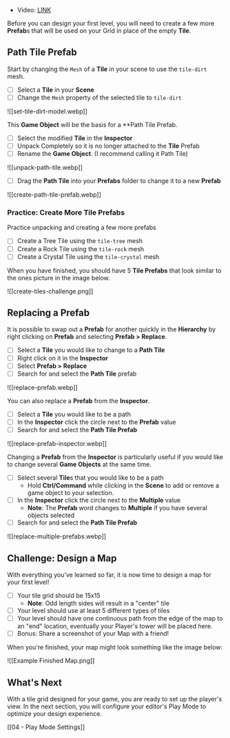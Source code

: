 * Video: [LINK](https://youtu.be/HqbWWXe45LM?si=GJe-BL-USb6s42kp)

Before you can design your first level, you will need to create a few more **Prefab**s that will be used on your Grid in place of the empty **Tile**.

## Path Tile Prefab

Start by changing the `Mesh` of a **Tile** in your scene to use the `tile-dirt` mesh.

- [ ] Select a **Tile** in your **Scene**
- [ ] Change the `Mesh` property of the selected tile to `tile-dirt`

![[set-tile-dirt-model.webp]]

This **Game Object** will be the basis for a **Path Tile Prefab.

- [ ] Select the modified **Tile** in the **Inspector**
- [ ] Unpack Completely so it is no longer attached to the **Tile** Prefab
- [ ] Rename the **Game Object**. (I recommend calling it Path Tile)

![[unpack-path-tile.webp]]

- [ ] Drag the **Path Tile** into your **Prefabs** folder to change it to a new **Prefab**

![[create-path-tile-prefab.webp]]

### Practice: Create More Tile Prefabs

Practice unpacking and creating a few more prefabs
- [ ] Create a Tree Tile using the `tile-tree` mesh
- [ ] Create a Rock Tile using the `tile-rock` mesh
- [ ] Create a Crystal Tile using the `tile-crystal` mesh

When you have finished, you should have 5 **Tile Prefabs** that look similar to the ones picture in the image below.

![[create-tiles-challenge.png]]

## Replacing a Prefab

It is possible to swap out a **Prefab** for another quickly in the **Hierarchy** by right clicking on **Prefab** and selecting **Prefab > Replace**.

- [ ] Select a **Tile** you would like to change to a **Path Tile**
- [ ] Right click on it in the **Inspector**
- [ ] Select **Prefab > Replace**
- [ ] Search for and select the **Path Tile** prefab

![[replace-prefab.webp]]

You can also replace a **Prefab** from the **Inspector**.

- [ ] Select a **Tile** you would like to be a path
- [ ] In the **Inspector** click the circle next to the **Prefab** value
- [ ] Search for and select the **Path Tile Prefab**

![[replace-prefab-inspector.webp]]

Changing a **Prefab** from the **Inspector** is particularly useful if you would like to change several **Game Objects** at the same time.

- [ ] Select several **Tile**s that you would like to be a path
	- Hold **Ctrl/Command** while clicking in the **Scene** to add or remove a game object to your selection.
- [ ] In the **Inspector** click the circle next to the **Multiple** value
	- **Note**: The **Prefab** word changes to **Multiple** if you have several objects selected
- [ ] Search for and select the **Path Tile Prefab**

![[replace-multiple-prefabs.webp]]

## Challenge: Design a Map

With everything you've learned so far, it is now time to design a map for your first level! 

- [ ] Your tile grid should be 15x15
	- **Note**: Odd length sides will result in a "center" tile
- [ ] Your level should use at least 5 different types of tiles
- [ ] Your level should have one continuous path from the edge of the map to an "end" location, eventually your Player's tower will be placed here. 
- [ ] Bonus: Share a screenshot of your Map with a friend!

When you're finished, your map might look something like the image below:

![[Example Finished Map.png]]

## What's Next

With a tile grid designed for your game, you are ready to set up the player's view. In the next section, you will configure your editor's Play Mode to optimize your design experience.

[[04 - Play Mode Settings]]